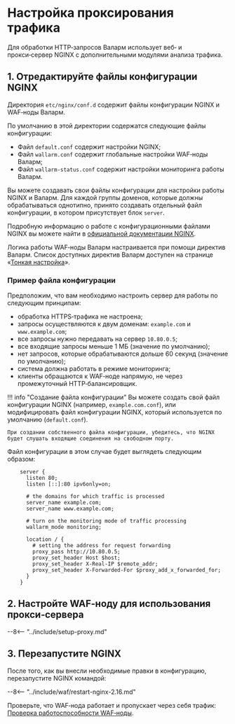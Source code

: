 # Настройка проксирования трафика

Для обработки HTTP‑запросов Валарм использует веб‑ и прокси‑сервер NGINX с дополнительными модулями анализа трафика.

## 1. Отредактируйте файлы конфигурации NGINX

Директория `etc/nginx/conf.d` содержит файлы конфигурации NGINX и WAF‑ноды Валарм.

По умолчанию в этой директории содержатся следующие файлы конфигурации:
*   Файл `default.conf` содержит настройки NGINX;
*   Файл `wallarm.conf` содержит глобальные настройки WAF‑ноды Валарм;
*   Файл `wallarm‑status.conf` содержит настройки мониторинга работы Валарм.

Вы можете создавать свои файлы конфигурации для настройки работы NGINX и Валарм. Для каждой группы доменов, которые должны обрабатываться однотипно, принято создавать отдельный файл конфигурации, в котором присутствует блок ``server``.

Подробную информацию о работе с конфигурационными файлами NGINX вы можете найти в [официальной документации NGINX](https://nginx.org/ru/docs/beginners_guide.html).

Логика работы WAF‑ноды Валарм настраивается при помощи директив Валарм. Список доступных директив Валарм доступен на странице «[Тонкая настройка](../admin-ru/configure-parameters-ru.md)». 

### Пример файла конфигурации

Предположим, что вам необходимо настроить сервер для работы по следующим принципам:
* обработка HTTPS‑трафика не настроена;
* запросы осуществляются к двум доменам: `example.com` и `www.example.com`;
* все запросы нужно передавать на сервер `10.80.0.5`;
* все входящие запросы меньше 1 МБ (значение по умолчанию);
* нет запросов, которые обрабатываются дольше 60 секунд (значение по умолчанию);
* система должна работать в режиме мониторинга;
* клиенты обращаются к WAF‑ноде напрямую, не через промежуточный
  HTTP‑балансировщик.

!!! info "Создание файла конфигурации"
    Вы можете создать свой файл конфигурации NGINX (например, `example.com.conf`), или модифицировать файл конфигурации NGINX, который используется по умолчанию (`default.conf`).
    
    При создании собственного файла конфигурации, убедитесь, что NGINX будет слушать входящие соединения на свободном порту.


Файл конфигурации в этом случае будет выглядеть следующим образом:

```
    server {
      listen 80;
      listen [::]:80 ipv6only=on;

      # the domains for which traffic is processed
      server_name example.com; 
      server_name www.example.com;

      # turn on the monitoring mode of traffic processing
      wallarm_mode monitoring; 

      location / {
        # setting the address for request forwarding
        proxy_pass http://10.80.0.5; 
        proxy_set_header Host $host;
        proxy_set_header X-Real-IP $remote_addr;
        proxy_set_header X-Forwarded-For $proxy_add_x_forwarded_for;
      }
    }

```


## 2. Настройте WAF‑ноду для использования прокси‑сервера

--8<-- "../include/setup-proxy.md"

## 3. Перезапустите NGINX

После того, как вы внесли необходимые правки в конфигурацию, перезапустите NGINX
командой:

--8<-- "../include/waf/restart-nginx-2.16.md"

Проверьте, что WAF‑нода работает и пропускает через себя трафик: [Проверка работоспособности WAF‑ноды](qs-check-operation-ru.md).
